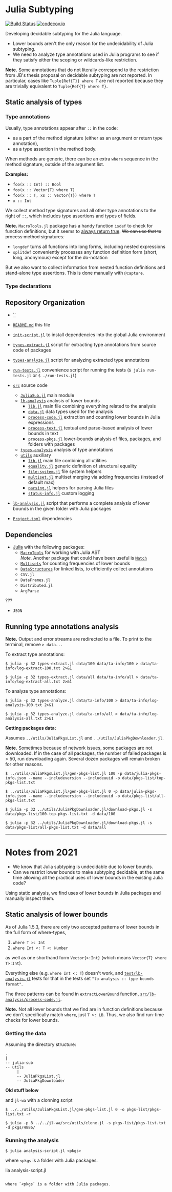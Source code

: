 # Julia Subtyping

[![Build Status](https://github.com/julbinb/julia-sub/workflows/CI/badge.svg)](https://github.com/julbinb/julia-sub/actions?query=workflow%3ACI+branch%3Amain)
[![codecov.io](http://codecov.io/github/julbinb/julia-sub/coverage.svg?branch=main)](http://codecov.io/github/julbinb/julia-sub?branch=main)

Developing decidable subtyping for the Julia language.

- Lower bounds aren't the only reason for the undecidability of Julia subtyping.
- We need to analyze type annotations used in Julia programs to see if they
  satisfy either the scoping or wildcards-like restriction.

**Note.** Some annotations that do not literally correspond to the restriction
from JB's thesis proposal on decidable subtyping are not reported.
In particular, cases like `Tuple{Ref{T}} where T` are not reported because
they are trivially equivalent to `Tuple{Ref{T} where T}`.

## Static analysis of types

### Type annotations

Usually, type annotations appear after `::` in the code:
- as a part of the method signature
  (either as an argument or return type annotation),
- as a type assertion in the method body.

When methods are generic, there can be an extra `where` sequence
in the method signature, outside of the argument list.

**Examples:**

- `foo(x :: Int) :: Bool`
- `foo(x :: Vector{T} where T)`
- `foo(x :: T, xs :: Vector{T}) where T`
- `x :: Int`

We collect method type signatures and all other type annotations to the right
of `::`, which includes type assertions and types of fields.

**Note.** `MacroTools.jl` package has a handy function `isdef` to check
for function definitions, but it seems to
[always return true](https://github.com/FluxML/MacroTools.jl/issues/172).
~~We can use that to process method signatures.~~
- `longdef` turns all functions into long forms, including nested expressions
- `splitdef` conveniently processes any function definition form
  (short, long, anonymous) except for the do-notation

But we also want to collect information from nested function definitions
and stand-alone type assertions.
This is done manually with `@capture`.

### Type declarations

## Repository Organization

- [``]()

- [`README.md`](README.md) this file

- [`init-script.jl`](init-script.jl) to install dependencies into
  the global Julia environment
- [`types-extract.jl`](types-extract.jl) script for extracting type annotations
  from source code of packages
- [`types-analyze.jl`](types-analyze.jl) script for analyzing extracted
  type annotations

- [`run-tests.jl`](run-tests.jl) convenience script for running the tests
  (`$ julia run-tests.jl` or `$ ./run-tests.jl`)

- [`src`](src) source code
  - [`JuliaSub.jl`](src/JuliaSub.jl) main module
  - [`lb-analysis`](src/lb-analysis) analysis of lower bounds
    - [`lib.jl`](src/lb-analysis/lib.jl)
      main file combining everything related to the analysis
    - [`data.jl`](src/lb-analysis/data.jl)
      data types used for the analysis
    - [`process-code.jl`](src/lb-analysis/process-code.jl)
      extraction and counting lower bounds in Julia expressions
    - [`process-text.jl`](src/lb-analysis/process-text.jl)
      textual and parse-based analysis of lower bounds in text 
    - [`process-pkgs.jl`](src/lb-analysis/process-pkgs.jl)
      lower-bounds analysis of files, packages, and folders with packages
  - [`types-analysis`](src/types-analysis) analysis of type annotations
  - [`utils`](src/utils) auxiliary
    - [`lib.jl`](src/utils/lib.jl)
      main file combining all utilities
    - [`equality.jl`](src/utils/equality.jl)
      generic definition of structural equality
    - [`file-system.jl`](src/utils/file-system.jl)
      file system helpers
    - [`multiset.jl`](src/utils/multiset.jl)
      multiset merging via adding frequencies (instead of default max)
    - [`parsing.jl`](src/utils/parsing.jl)
      helpers for parsing Julia files
    - [`status-info.jl`](src/utils/status-info.jl) custom logging

- [`lb-analysis.jl`](lb-analysis.jl) script that performs
  a complete analysis of lower bounds in the given folder with Julia packages

- [`Project.toml`](Project.toml) dependencies 


## Dependencies

* [Julia](https://julialang.org/) with the following packages:
  - [`MacroTools`](https://github.com/FluxML/MacroTools.jl)
    for working with Julia AST  
    *Note.* Another package that could have been useful is
    [`Match`](https://github.com/kmsquire/Match.jl)
  - [`Multisets`](https://github.com/scheinerman/Multisets.jl)
    for counting frequencies of lower bounds
  - [`DataStructures`](https://github.com/JuliaCollections/DataStructures.jl)
    for linked lists, to efficiently collect annotations
  - `CSV.jl`
  - `DataFrames.jl`
  - `Distributed.jl`
  - `ArgParse`

???
  - `JSON`

## Running type annotations analysis

**Note.** Output and error streams are redirected to a file.
To print to the terminal, remove `> data...`

To extract type annotations:

```
$ julia -p 32 types-extract.jl data/100 data/ta-info/100 > data/ta-info/log-extract-100.txt 2>&1

$ julia -p 32 types-extract.jl data/all data/ta-info/all > data/ta-info/log-extract-all.txt 2>&1
```

To analyze type annotations:

```
$ julia -p 32 types-analyze.jl data/ta-info/100 > data/ta-info/log-analysis-100.txt 2>&1

$ julia -p 32 types-analyze.jl data/ta-info/all > data/ta-info/log-analysis-all.txt 2>&1
```

**Getting packages data:**

Assumes `../utils/JuliaPkgsList.jl` and `../utils/JuliaPkgDownloader.jl`.

**Note.** Sometimes because of network issues, some packages are not downloaded.
If in the case of all packages, the number of failed packages is > 50,
run downloading again.
Several dozen packages will remain broken for other reasons.

```
$ ../utils/JuliaPkgsList.jl/gen-pkgs-list.jl 100 -p data/julia-pkgs-info.json --name --includeversion --includeuuid -o data/pkgs-list/top-pkgs-list.txt

$ ../utils/JuliaPkgsList.jl/gen-pkgs-list.jl 0 -p data/julia-pkgs-info.json --name --includeversion --includeuuid -o data/pkgs-list/all-pkgs-list.txt

$ julia -p 32 ../utils/JuliaPkgDownloader.jl/download-pkgs.jl -s data/pkgs-list/100-top-pkgs-list.txt -d data/100

$ julia -p 32 ../utils/JuliaPkgDownloader.jl/download-pkgs.jl -s data/pkgs-list/all-pkgs-list.txt -d data/all
```

---

# Notes from 2021

- We know that Julia subtyping is undecidable due to lower bounds.
- Can we restrict lower bounds to make subtyping decidable,
  at the same time allowing all the practical uses of lower bounds
  in the existing Julia code?

Using static analysis, we find uses of lower bounds in Julia packages
and manually inspect them.


## Static analysis of lower bounds

As of Julia 1.5.3, there are only two accepted patterns of lower bounds
in the full form of where-types,

1. `where T >: Int`
2. `where Int <: T <: Number`

as well as one shorthand form `Vector{>:Int}`
(which means `Vector{T} where T>:Int`).

Everything else (e.g. `where Int <: T`) doesn't work,
and [`test/lb-analysis.jl`](test/lb-analysis.jl) tests for that
in the tests set `"lb-analysis :: type bounds format"`.

The three patterns can be found in `extractLowerBound` function,
[`src/lb-analysis/process-code.jl`](src/lb-analysis/process-code.jl).

**Note.** Not all lower bounds that we find are in function definitions
because we don't specifically match `where`, just `T >: LB`.
Thus, we also find run-time checks for lower bounds.

### Getting the data

Assuming the directory structure:
```
.
|
-- julia-sub
-- utils
     |
     -- JuliaPkgsList.jl
     -- JuliaPkgDownloader
```

**Old stuff below**

and `jl-wa` with a clonning script

```
$ ../../utils/JuliaPkgsList.jl/gen-pkgs-list.jl 0 -o pkgs-list/pkgs-list.txt -r

$ julia -p 8 ../../jl-wa/src/utils/clone.jl -s pkgs-list/pkgs-list.txt -d pkgs/4886/
```

### Running the analysis

```
$ julia analysis-script.jl <pkgs>
```

where `<pkgs` is a folder with Julia packages.

lia analysis-script.jl <pkgs>
```

where `<pkgs` is a folder with Julia packages.

